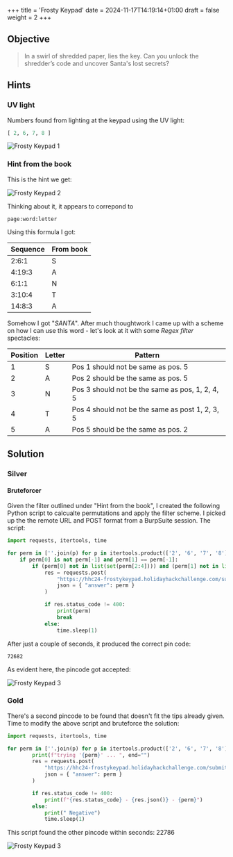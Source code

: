 +++
title = 'Frosty Keypad'
date = 2024-11-17T14:19:14+01:00
draft = false
weight = 2
+++

## Objective

> In a swirl of shredded paper, lies the key. Can you unlock the shredder’s code and uncover Santa's lost secrets?

## Hints

### UV light

Numbers found from lighting at the keypad using the UV light:

```python
[ 2, 6, 7, 8 ]
```

![Frosty Keypad 1](/images/act1/frosty-keypad-1.png)

### Hint from the book

This is the hint we get:

![Frosty Keypad 2](/images/act1/frosty-keypad-2.png)

Thinking about it, it appears to correpond to

```
page:word:letter
```

Using this formula I got:

| Sequence | From book |
| -------- | --------- |
| 2:6:1    | S |
| 4:19:3   | A|
| 6:1:1    | N | 
| 3:10:4   | T |
| 14:8:3   | A | 

Somehow I got "_SANTA_". After much thoughtwork I came up with a scheme on how I can use this word - let's look at it with some _Regex filter_ spectacles:

| Position | Letter | Pattern |
| -------- | ------ | ------- |
| 1  | S | Pos 1 should not be same as pos. 5 |
| 2  | A | Pos 2 should be the same as pos. 5 |
| 3  | N | Pos 3 should not be the same as pos, 1, 2, 4, 5 |
| 4  | T | Pos 4 should not be the same as post 1, 2, 3, 5 |
| 5  | A | Pos 5 should be the same as pos. 2 |

## Solution

### Silver

#### Bruteforcer

Given the filter outlined under "Hint from the book", I created the following Python script to calcualte permutations and apply the filter scheme. I picked up the the remote URL and POST format from a BurpSuite session. The script:

```python
import requests, itertools, time

for perm in [''.join(p) for p in itertools.product(['2', '6', '7', '8'], repeat=5)]:
	if perm[0] is not perm[-1] and perm[1] == perm[-1]:
		if (perm[0] not in list(set(perm[2:4]))) and (perm[1] not in list(set(perm[2:4]))) and len(list(set(perm[2:4]))) > 1:
			res = requests.post(
				"https://hhc24-frostykeypad.holidayhackchallenge.com/submit",
				json = { "answer": perm }
			)

			if res.status_code != 400:
				print(perm)
				break
			else:
				time.sleep(1)
```

After just a couple of seconds, it produced the correct pin code:

```
72682
```

As evident here, the pincode got accepted: 

![Frosty Keypad 3](/images/act1/frosty-keypad-3.png)

### Gold

There's a second pincode to be found that doesn't fit the tips already given. Time to modify the above script and bruteforce the solution: 

```python
import requests, itertools, time

for perm in [''.join(p) for p in itertools.product(['2', '6', '7', '8'], repeat=5)]:
		print(f"trying '{perm}' ... ", end="")
		res = requests.post(
			"https://hhc24-frostykeypad.holidayhackchallenge.com/submit",
			json = { "answer": perm }
		)

		if res.status_code != 400:
			print(f"{res.status_code} - {res.json()} - {perm}")
		else:
			print(" Negative")
			time.sleep(1)
```

This script found the other pincode within seconds: 22786

![Frosty Keypad 3](/images/act1/frosty-keypad-4.png)